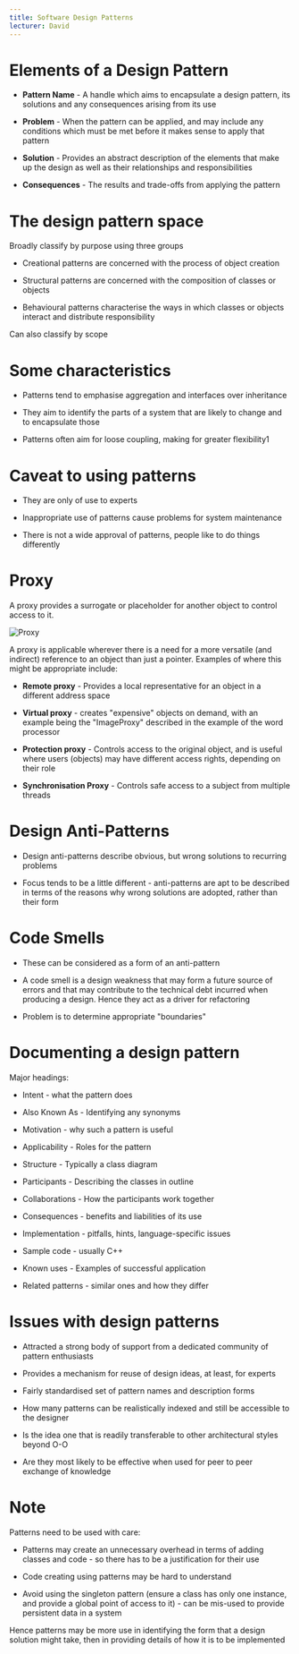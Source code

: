 ```yaml
---
title: Software Design Patterns
lecturer: David
---
```


# Elements of a Design Pattern

-   **Pattern Name** - A handle which aims to encapsulate a design
    pattern, its solutions and any consequences arising from its use

-   **Problem** - When the pattern can be applied, and may include any
    conditions which must be met before it makes sense to apply that
    pattern

-   **Solution** - Provides an abstract description of the elements that
    make up the design as well as their relationships and
    responsibilities

-   **Consequences** - The results and trade-offs from applying the
    pattern

# The design pattern space

Broadly classify by purpose using three groups

-   Creational patterns are concerned with the process of object
    creation

-   Structural patterns are concerned with the composition of classes or
    objects

-   Behavioural patterns characterise the ways in which classes or
    objects interact and distribute responsibility

Can also classify by scope

# Some characteristics

-   Patterns tend to emphasise aggregation and interfaces over
    inheritance

-   They aim to identify the parts of a system that are likely to change
    and to encapsulate those

-   Patterns often aim for loose coupling, making for greater
    flexibility1

# Caveat to using patterns

-   They are only of use to experts

-   Inappropriate use of patterns cause problems for system maintenance

-   There is not a wide approval of patterns, people like to do things
    differently

# Proxy

A proxy provides a surrogate or placeholder for another object to
control access to it.

![Proxy](/img/Year_2/Software_Engineering/Software_Design/Design/Proxy.webp)

A proxy is applicable wherever there is a need for a more versatile (and
indirect) reference to an object than just a pointer. Examples of where
this might be appropriate include:

-   **Remote proxy** - Provides a local representative for an object in
    a different address space

-   **Virtual proxy** - creates "expensive" objects on demand, with an
    example being the "ImageProxy" described in the example of the word
    processor

-   **Protection proxy** - Controls access to the original object, and
    is useful where users (objects) may have different access rights,
    depending on their role

-   **Synchronisation Proxy** - Controls safe access to a subject from
    multiple threads

# Design Anti-Patterns

-   Design anti-patterns describe obvious, but wrong solutions to
    recurring problems

-   Focus tends to be a little different - anti-patterns are apt to be
    described in terms of the reasons why wrong solutions are adopted,
    rather than their form

# Code Smells

-   These can be considered as a form of an anti-pattern

-   A code smell is a design weakness that may form a future source of
    errors and that may contribute to the technical debt incurred when
    producing a design. Hence they act as a driver for refactoring

-   Problem is to determine appropriate "boundaries"

# Documenting a design pattern

Major headings:

-   Intent - what the pattern does

-   Also Known As - Identifying any synonyms

-   Motivation - why such a pattern is useful

-   Applicability - Roles for the pattern

-   Structure - Typically a class diagram

-   Participants - Describing the classes in outline

-   Collaborations - How the participants work together

-   Consequences - benefits and liabilities of its use

-   Implementation - pitfalls, hints, language-specific issues

-   Sample code - usually C++

-   Known uses - Examples of successful application

-   Related patterns - similar ones and how they differ

# Issues with design patterns

-   Attracted a strong body of support from a dedicated community of
    pattern enthusiasts

-   Provides a mechanism for reuse of design ideas, at least, for
    experts

-   Fairly standardised set of pattern names and description forms

-   How many patterns can be realistically indexed and still be
    accessible to the designer

-   Is the idea one that is readily transferable to other architectural
    styles beyond O-O

-   Are they most likely to be effective when used for peer to peer
    exchange of knowledge

# Note

Patterns need to be used with care:

-   Patterns may create an unnecessary overhead in terms of adding
    classes and code - so there has to be a justification for their use

-   Code creating using patterns may be hard to understand

-   Avoid using the singleton pattern (ensure a class has only one
    instance, and provide a global point of access to it) - can be
    mis-used to provide persistent data in a system

Hence patterns may be more use in identifying the form that a design
solution might take, then in providing details of how it is to be
implemented

